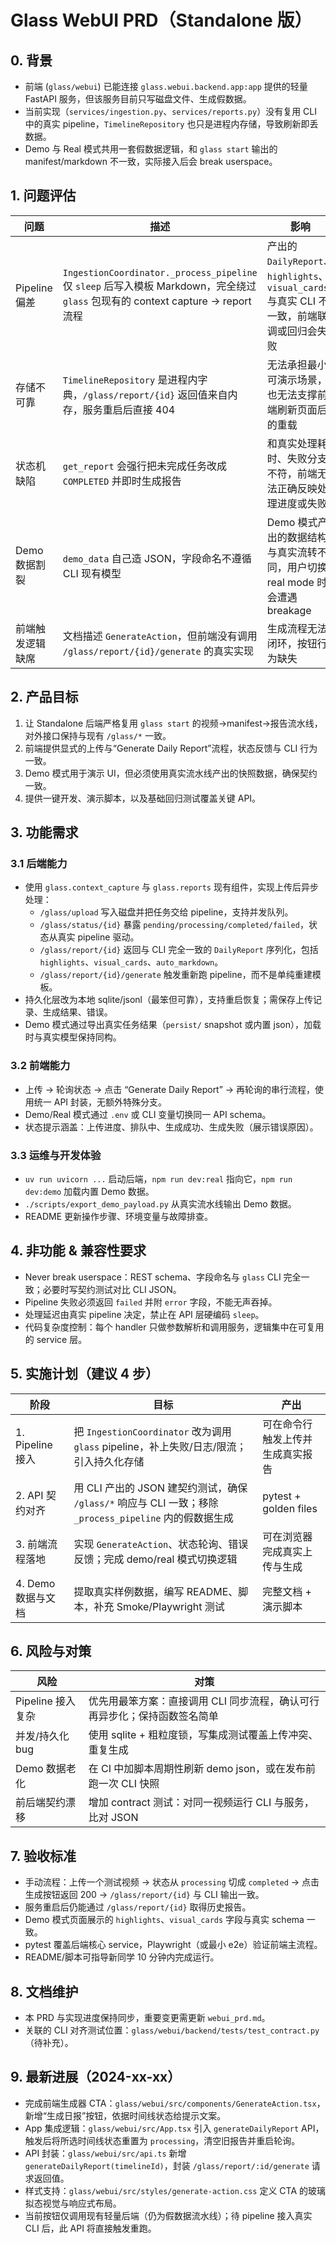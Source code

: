 # Glass WebUI PRD（Standalone 版）

## 0. 背景

- 前端 (`glass/webui`) 已能连接 `glass.webui.backend.app:app` 提供的轻量 FastAPI 服务，但该服务目前只写磁盘文件、生成假数据。  
- 当前实现（`services/ingestion.py`、`services/reports.py`）没有复用 CLI 中的真实 pipeline，`TimelineRepository` 也只是进程内存储，导致刷新即丢数据。  
- Demo 与 Real 模式共用一套假数据逻辑，和 `glass start` 输出的 manifest/markdown 不一致，实际接入后会 break userspace。

## 1. 问题评估

| 问题 | 描述 | 影响 |
| ---- | ---- | ---- |
| Pipeline 偏差 | `IngestionCoordinator._process_pipeline` 仅 `sleep` 后写入模板 Markdown，完全绕过 `glass` 包现有的 context capture → report 流程 | 产出的 `DailyReport`、`highlights`、`visual_cards` 与真实 CLI 不一致，前端联调或回归会失败 |
| 存储不可靠 | `TimelineRepository` 是进程内字典，`/glass/report/{id}` 返回值来自内存，服务重启后直接 404 | 无法承担最小可演示场景，也无法支撑前端刷新页面后的重载 |
| 状态机缺陷 | `get_report` 会强行把未完成任务改成 `COMPLETED` 并即时生成报告 | 和真实处理耗时、失败分支不符，前端无法正确反映处理进度或失败 |
| Demo 数据割裂 | `demo_data` 自己造 JSON，字段命名不遵循 CLI 现有模型 | Demo 模式产出的数据结构与真实流转不同，用户切换 real mode 时会遭遇 breakage |
| 前端触发逻辑缺席 | 文档描述 `GenerateAction`，但前端没有调用 `/glass/report/{id}/generate` 的真实实现 | 生成流程无法闭环，按钮行为缺失 |

## 2. 产品目标

1. 让 Standalone 后端严格复用 `glass start` 的视频→manifest→报告流水线，对外接口保持与现有 `/glass/*` 一致。  
2. 前端提供显式的上传与“Generate Daily Report”流程，状态反馈与 CLI 行为一致。  
3. Demo 模式用于演示 UI，但必须使用真实流水线产出的快照数据，确保契约一致。  
4. 提供一键开发、演示脚本，以及基础回归测试覆盖关键 API。

## 3. 功能需求

### 3.1 后端能力
- 使用 `glass.context_capture` 与 `glass.reports` 现有组件，实现上传后异步处理：  
  - `/glass/upload` 写入磁盘并把任务交给 pipeline，支持并发队列。  
  - `/glass/status/{id}` 暴露 `pending/processing/completed/failed`，状态从真实 pipeline 驱动。  
  - `/glass/report/{id}` 返回与 CLI 完全一致的 `DailyReport` 序列化，包括 `highlights`、`visual_cards`、`auto_markdown`。  
  - `/glass/report/{id}/generate` 触发重新跑 pipeline，而不是单纯重建模板。  
- 持久化层改为本地 sqlite/jsonl（最笨但可靠），支持重启恢复；需保存上传记录、生成结果、错误。  
- Demo 模式通过导出真实任务结果（`persist/` snapshot 或内置 json），加载时与真实模型保持同构。

### 3.2 前端能力
- 上传 → 轮询状态 → 点击 “Generate Daily Report” → 再轮询的串行流程，使用统一 API 封装，无额外特殊分支。  
- Demo/Real 模式通过 `.env` 或 CLI 变量切换同一 API schema。  
- 状态提示涵盖：上传进度、排队中、生成成功、生成失败（展示错误原因）。

### 3.3 运维与开发体验
- `uv run uvicorn ...` 启动后端，`npm run dev:real` 指向它，`npm run dev:demo` 加载内置 Demo 数据。  
- `./scripts/export_demo_payload.py` 从真实流水线输出 Demo 数据。  
- README 更新操作步骤、环境变量与故障排查。

## 4. 非功能 & 兼容性要求

- Never break userspace：REST schema、字段命名与 `glass` CLI 完全一致；必要时写契约测试对比 CLI JSON。  
- Pipeline 失败必须返回 `failed` 并附 `error` 字段，不能无声吞掉。  
- 处理延迟由真实 pipeline 决定，禁止在 API 层硬编码 `sleep`。  
- 代码复杂度控制：每个 handler 只做参数解析和调用服务，逻辑集中在可复用的 service 层。

## 5. 实施计划（建议 4 步）

| 阶段 | 目标 | 产出 |
| ---- | ---- | ---- |
| 1. Pipeline 接入 | 把 `IngestionCoordinator` 改为调用 `glass` pipeline，补上失败/日志/限流；引入持久化存储 | 可在命令行触发上传并生成真实报告 |
| 2. API 契约对齐 | 用 CLI 产出的 JSON 建契约测试，确保 `/glass/*` 响应与 CLI 一致；移除 `_process_pipeline` 内的假数据生成 | pytest + golden files |
| 3. 前端流程落地 | 实现 `GenerateAction`、状态轮询、错误反馈；完成 demo/real 模式切换逻辑 | 可在浏览器完成真实上传与生成 |
| 4. Demo 数据与文档 | 提取真实样例数据，编写 README、脚本，补充 Smoke/Playwright 测试 | 完整文档 + 演示脚本 |

## 6. 风险与对策

| 风险 | 对策 |
| ---- | ---- |
| Pipeline 接入复杂 | 优先用最笨方案：直接调用 CLI 同步流程，确认可行再异步化；保持函数签名简单 |
| 并发/持久化 bug | 使用 sqlite + 粗粒度锁，写集成测试覆盖上传冲突、重复生成 |
| Demo 数据老化 | 在 CI 中加脚本周期性刷新 demo json，或在发布前跑一次 CLI 快照 |
| 前后端契约漂移 | 增加 contract 测试：对同一视频运行 CLI 与服务，比对 JSON |

## 7. 验收标准

- 手动流程：上传一个测试视频 → 状态从 `processing` 切成 `completed` → 点击生成按钮返回 200 → `/glass/report/{id}` 与 CLI 输出一致。  
- 服务重启后仍能通过 `/glass/report/{id}` 取得历史报告。  
- Demo 模式页面展示的 `highlights`、`visual_cards` 字段与真实 schema 一致。  
- pytest 覆盖后端核心 service，Playwright（或最小 e2e）验证前端主流程。  
- README/脚本可指导新同学 10 分钟内完成运行。

## 8. 文档维护

- 本 PRD 与实现进度保持同步，重要变更需更新 `webui_prd.md`。  
- 关联的 CLI 对齐测试位置：`glass/webui/backend/tests/test_contract.py`（待补充）。

## 9. 最新进展（2024-xx-xx）

- 完成前端生成器 CTA：`glass/webui/src/components/GenerateAction.tsx`，新增“生成日报”按钮，依据时间线状态给提示文案。  
- App 集成逻辑：`glass/webui/src/App.tsx` 引入 `generateDailyReport` API，触发后将所选时间线状态重置为 `processing`，清空旧报告并重启轮询。  
- API 封装：`glass/webui/src/api.ts` 新增 `generateDailyReport(timelineId)`，封装 `/glass/report/:id/generate` 请求返回值。  
- 样式支持：`glass/webui/src/styles/generate-action.css` 定义 CTA 的玻璃拟态视觉与响应式布局。  
- 当前按钮仅调用现有轻量后端（仍为假数据流水线）；待 pipeline 接入真实 CLI 后，此 API 将直接触发重跑。  
